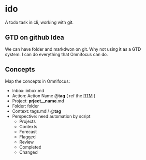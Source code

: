 # ido
A todo task in cli, working with git.

## GTD on github Idea

We can have folder and markdwon on git. Why not using it as a GTD system. I can do everything that Omnifocus can do.

## Concepts

Map the concepts in Omnifocus:

- Inbox: inbox.md
- Action: Action Name @__tag__ ( ref the [RTM](https://www.rememberthemilk.com/help/?ctx=basics.smartadd.howdoiuse) ) 
- Project: __prject__name__.md
- Folder: folder
- Context: tags.md / @__tag__
- Perspective: need automation by script
  - Projects
  - Contexts
  - Forecast
  - Flagged
  - Review
  - Completed
  - Changed
